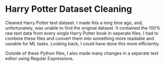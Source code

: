 # Harry Potter Dataset Cleaning
 Cleaned Harry Potter text dataset. I made this a long time ago, and, unfortunately, was unable to find the original dataset. It contained the 100% raw text data from every single Harry Potter book in seperate files. 
 I had to combine these files and convert them into something more readable and useable for ML tasks. Looking back, I could have done this more efficiently. 

 Outside of these Python files, I also made many changes in a seperate text editor using Regular Expressions.
